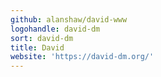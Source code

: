 ```yaml
---
github: alanshaw/david-www
logohandle: david-dm
sort: david-dm
title: David
website: 'https://david-dm.org/'
---
```

